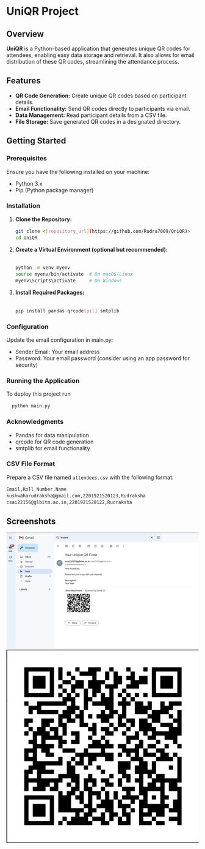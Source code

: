 # UniQR Project 

## Overview

**UniQR** is a Python-based application that generates unique QR codes for attendees, enabling easy data storage and retrieval. It also allows for email distribution of these QR codes, streamlining the attendance process.

## Features

- **QR Code Generation:** Create unique QR codes based on participant details.
- **Email Functionality:** Send QR codes directly to participants via email.
- **Data Management:** Read participant details from a CSV file.
- **File Storage:** Save generated QR codes in a designated directory.

## Getting Started

### Prerequisites

Ensure you have the following installed on your machine:

- Python 3.x
- Pip (Python package manager)

### Installation

1. **Clone the Repository:**
   ```bash
   git clone <[repository_url](https://github.com/Rudra7009/QniQR)>
   cd UniQR
2. **Create a Virtual Environment (optional but recommended):**
   ```bash
   
   python -m venv myenv
   source myenv/bin/activate  # On macOS/Linux
   myenv\Scripts\activate     # On Windows
   
3. **Install Required Packages:**
   ```bash
   
   pip install pandas qrcode[pil] smtplib

### Configuration
Update the email configuration in main.py:

- Sender Email: Your email address
- Password: Your email password (consider using an app password for security)

### Running the Application
To deploy this project run

```bash
  python main.py
```
### Acknowledgments
- Pandas for data manipulation
- qrcode for QR code generation
- smtplib for email functionality

### CSV File Format

Prepare a CSV file named `attendees.csv` with the following format:
```bash
Email,Roll Number,Name
kushwaharudraksha@gmail.com,2201921520123,Rudraksha
csai22156@glbitm.ac.in,2201921520122,Rudraksha
```
## Screenshots

![App Screenshot](img1.png)
![QR Code Example](img2.png)
